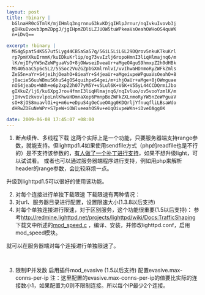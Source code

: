 ```yaml
--- 
layout: post
title: !binary |
  bGlnaHR0cGTmlK/mjIHmlq3ngrnnu63kvKDjgIHlpJrnur/nqIvkuIvovb3j
  gIHkuIvovb3pmZDpgJ/jgIHpmZDliLZJUOW5tuWPkeaVsOeahOWHoOS4quWK
  n+iDvQ==

excerpt: !binary |
  MS4g5pat54K557ut5Lyg44CB5aSa57q/56iL5LiL6L29DQrov5nkuKTkuKrl
  rp7pmYXkuIrmmK/kuIDkuKrlip/og73vvIzlj6ropoHmnI3liqHlmajnq6/m
  lK/mjIFyYW5nZeWPguaVsO+8jOWwseiDveaUr+aMgeOAguS9hmxpZ2h0dHBk
  MS405aaC5p6c5L2/55Soc2VuZGZpbGXmlrnlvI/vvIhwaHDnmoRyZWFkZmls
  ZeS5n+aYr+S4jeihjOeahO+8ieaYr+S4jeaUr+aMgeivpeWPguaVsOeahO+8
  jOacieS6uuWBmuS6huS4gOS4quihpeS4gei/m+ihjOaUr+aMge+8jOWmguae
  nOS4jeaDs+WNh+e6p2xpZ2h077yM5Y+v5Lul6K+V6K+V55yL44CCDQrmiJbo
  gIXkuZ/lj6/ku6XpgJrov4fmnI3liqHlmajnq6/nqIvluo/ov5vooYzmlK/m
  jIHvvIzkvovlpoLnlKhwaHDmnaXop6PmnpBoZWFkZXLnmoRyYW5nZeWPguaV
  sO+8jOS8muavlOi+g+m6u+eDpuS4gOeCueOAgg0KDQrljYfnuqfliLBsaWdo
  dHRwZDEuNeWPr+S7peW+iOWlveeahOS9v+eUqOivpeWKn+iDveOAgg0K

date: 2009-06-08 17:45:07 +08:00
---
```

1. 断点续传、多线程下载
这两个实际上是一个功能，只要服务器端支持range参数，就能支持。但lighttpd1.4如果使用sendfile方式（php的readfile也是不行的）是不支持该参数的，<a href="http://forum.lighttpd.net/topic/154">有人做了一个补丁进行支持</a>，如果不想升级light，可以试试看。
或者也可以通过服务器端程序进行支持，例如用php来解析header的range参数，会比较麻烦一点。

升级到lighttpd1.5可以很好的使用该功能。

2. 对每个连接进行单独下载限速
下载限速有两种情况：<!--more-->
1. 对url、服务器目录进行配置，设置限速大小(1.3.8以后支持)
2. 对每个单独连接进行限速，对于区别服务，这个功能很重要(1.5以后支持)：
参考<a href="http://redmine.lighttpd.net/projects/lighttpd/wiki/Docs:TrafficShaping">http://redmine.lighttpd.net/projects/lighttpd/wiki/Docs:TrafficShaping</a>
下载文中所述的<a href="http://redmine.lighttpd.net/attachments/download/697/mod_speed.c">mod_speed.c</a> ，编译、安装，并修改lighttpd.conf，启用mod_speed模块。

就可以在服务器端对每个连接进行单独限速了。
<pre name="code" class="php"> <?php
 header("X-LIGHTTPD-KBytes-per-second: 50");
 header("X-Sendfile: /path/to/file");
 ?></pre>

3. 限制IP并发数
启用插件mod_evasive (1.5以后支持)
配置evasive.max-conns-per-ip
注：这里配置的evasive.max-conns-per-ip的值要比实际的连接数小1，如果配置为0则不限制连接。所以每个IP最少2个连接。
